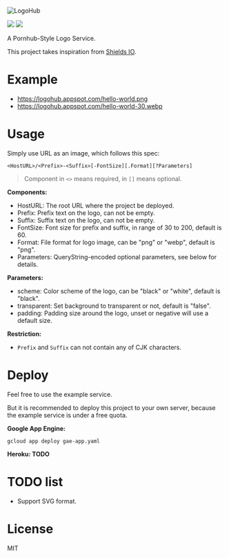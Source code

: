 ![LogoHub](https://logohub.appspot.com/Logo-Hub-36.png?padding=0&scheme=white&transparent=true)

![](https://img.shields.io/badge/Release-v1.0.0-brightgreen?style=flat-square)
![](https://img.shields.io/badge/License-MIT-blue?style=flat-square)

A Pornhub-Style Logo Service.

This project takes inspiration from [Shields IO](https://shields.io/).

# Example

* https://logohub.appspot.com/hello-world.png
* https://logohub.appspot.com/hello-world-30.webp

# Usage

Simply use URL as an image, which follows this spec: 

```
<HostURL>/<Prefix>-<Suffix>[-FontSize][.Format][?Parameters]
```

> Component in `<>` means required, in `[]` means optional.

**Components:**

* HostURL: The root URL where the project be deployed.
* Prefix: Prefix text on the logo, can not be empty.
* Suffix: Suffix text on the logo, can not be empty.
* FontSize: Font size for prefix and suffix, in range of 30 to 200, default is 60.
* Format: File format for logo image, can be "png" or "webp", default is "png".
* Parameters: QueryString-encoded optional parameters, see below for details.

**Parameters:**

* scheme: Color scheme of the logo, can be "black" or "white", default is "black".
* transparent: Set background to transparent or not, default is "false".
* padding: Padding size around the logo, unset or negative will use a default size.

**Restriction:**

* `Prefix` and `Suffix` can not contain any of CJK characters.

# Deploy

Feel free to use the example service. 

But it is recommended to deploy this project to your own server, because the example service is under a free quota. 

**Google App Engine:**

```shell script
gcloud app deploy gae-app.yaml
```

**Heroku: TODO**

# TODO list

* Support SVG format.

# License

MIT
